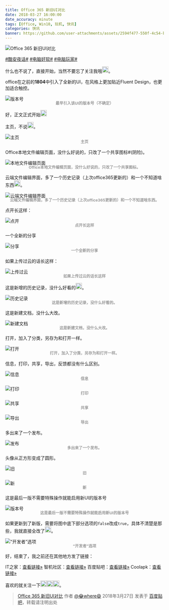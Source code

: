 ```yaml
---
title: Office 365 新旧UI对比
date: 2018-03-27 16:00:00
date_accuracy: minute
tags: [Office, Win10, 玩机, 快讯]
categories: 快讯
banner: https://github.com/user-attachments/assets/2594f477-550f-4c54-b811-ea0d4d9971ec
---
```

![Office 365 新旧UI对比](https://github.com/user-attachments/assets/2594f477-550f-4c54-b811-ea0d4d9971ec)

[#酷安夜话#](https://www.coolapk.com/t/酷安夜话) [#电脑好软#](https://www.coolapk.com/t/电脑好软) [#电脑玩家#](https://www.coolapk.com/t/电脑玩家)

什么也不说了，直接开始，当然不要忘了关注我哦<img class="emoji" src="https://coolapk-uwp.github.io/Coolapk-Lite/CoolapkLite/CoolapkLite/Assets/Emoji/(流汗滑稽).png" alt="流汗滑稽" />。

office在之前的**1804**中引入了全新的UI，在风格上更加贴近Fluent Design，也更加适合触控。

![版本号](https://github.com/user-attachments/assets/1cf2b622-4654-469a-8aad-283122e628e7)
<figcaption class="figure">最早引入该UI的版本号（不确定）</figcaption>

好，正文正式开始<img class="emoji" src="https://coolapk-uwp.github.io/Coolapk-Lite/CoolapkLite/CoolapkLite/Assets/Emoji/(滑稽).png" alt="滑稽" />

主页，不说<img class="emoji" src="https://coolapk-uwp.github.io/Coolapk-Lite/CoolapkLite/CoolapkLite/Assets/Emoji/(流汗滑稽).png" alt="流汗滑稽" />。

![主页](https://github.com/user-attachments/assets/0bbf8e28-f2b5-4132-9b1f-5a39ce952f56)
<figcaption class="figure">主页</figcaption>

Office本地文件编辑页面，没什么好说的，只改了一个共享图标#(阴险)。

![本地文件编辑页面](https://github.com/user-attachments/assets/9308f873-3737-4394-a56f-7a46c3c1e987)
<figcaption class="figure">Office本地文件编辑页面，没什么好说的，只改了一个共享图标。</figcaption>

云端文件编辑界面，多了一个历史记录（上次office365更新的）和一个不知道啥东西<img class="emoji" src="https://coolapk-uwp.github.io/Coolapk-Lite/CoolapkLite/CoolapkLite/Assets/Emoji/(流汗滑稽).png" alt="流汗滑稽" />。

<style>
  img.emoji {
    height: 20px;
    width: 20px;
    margin-bottom: -4px !important;
    display: inline;
  }

  figcaption.figure {
    color: #999;
    font-size: 0.875em;
    font-weight: bold;
    line-height: 1;
    margin: 5px auto 15px;
    text-align: center;
  }

  p+figcaption.figure,
  p+div.code-line+.figure {
    margin: -15px auto 15px;
  }

  @media (max-width: 567px) {
    .post-body p+figcaption.figure {
      margin: -5px auto 15px;
    }
  }
</style>
<!--more-->

![云端文件编辑界面](https://github.com/user-attachments/assets/34898150-998e-4980-a8a9-a52742290819)
<figcaption class="figure">云端文件编辑界面，多了一个历史记录（上次office365更新的）和一个不知道啥东西。</figcaption>

点开长这样：

![点开](https://github.com/user-attachments/assets/8bc3dc1d-2acf-4e05-bd99-db167826aa32)
<figcaption class="figure">点开长这样</figcaption>

一个全新的分享

![分享](https://github.com/user-attachments/assets/23c87491-3497-4211-acc2-516832be3ee5)
<figcaption class="figure">一个全新的分享</figcaption>

如果上传过云的话长这样：

![上传过云](https://github.com/user-attachments/assets/f123e776-7f68-44d6-82df-6801330ef26b)
<figcaption class="figure">如果上传过云的话长这样</figcaption>

这是新增的历史记录，没什么好看的<img class="emoji" src="https://coolapk-uwp.github.io/Coolapk-Lite/CoolapkLite/CoolapkLite/Assets/Emoji/(斗鸡眼滑稽).png" alt="斗鸡眼滑稽" />。

![历史记录](https://github.com/user-attachments/assets/f05ff639-676f-40c9-88f5-aa527bc279bb)
<figcaption class="figure">这是新增的历史记录，没什么好看的。</figcaption>

这是新建文档，没什么大改。

![新建文档](https://github.com/user-attachments/assets/de1db651-2412-41eb-b844-eb22d3b53aed)
<figcaption class="figure">这是新建文档，没什么大改。</figcaption>

打开，加入了分类，另存为和打开一样。

![打开](https://github.com/user-attachments/assets/4cf3f563-b1d9-473d-b8ca-1e6a6a233317)
<figcaption class="figure">打开，加入了分类，另存为和打开一样。</figcaption>

信息，打印，共享，导出，反馈都没有什么区别。

![信息](https://github.com/user-attachments/assets/e993333c-80d9-42e5-be00-ec2e0beae3bf)
<figcaption class="figure">信息</figcaption>

![打印](https://github.com/user-attachments/assets/b4f34e46-7833-40b3-8e8d-f7a9354d1802)
<figcaption class="figure">打印</figcaption>

![共享](https://github.com/user-attachments/assets/fac10e32-0675-494a-a473-387606324424)
<figcaption class="figure">共享</figcaption>

![导出](https://github.com/user-attachments/assets/77b07898-db12-464c-8ec5-c85038610d29)
<figcaption class="figure">导出</figcaption>

多出来了一个发布。

![发布](https://github.com/user-attachments/assets/6fb10229-f4f4-4010-a95b-ac207e047b8a)
<figcaption class="figure">多出来了一个发布。</figcaption>

头像从正方形变成了圆形。

![旧](https://github.com/user-attachments/assets/f9de8164-22e9-454d-86af-ce86f9968e8f)
<figcaption class="figure">旧</figcaption>

![新](https://github.com/user-attachments/assets/39ceffa6-0451-4faf-8f7d-e14f566b5745)
<figcaption class="figure">新</figcaption>

这是最后一版不需要特殊操作就能启用新UI的版本号

![版本号](https://github.com/user-attachments/assets/61e5422b-3427-4287-8c82-93832c68f5b4)
<figcaption class="figure">这是最后一版不需要特殊操作就能启用新UI的版本号</figcaption>

如果更新到了新版，需要将图中底下部分选项的`false`改成`true`，具体不清楚是那些，我就直接全改了<img class="emoji" src="https://coolapk-uwp.github.io/Coolapk-Lite/CoolapkLite/CoolapkLite/Assets/Emoji/(流汗滑稽).png" alt="流汗滑稽" />。

![“开发者”选项](https://github.com/user-attachments/assets/d7b8087c-9ddb-4ae4-83dd-9203fdf81bd1)
<figcaption class="figure">“开发者”选项</figcaption>

好，结束了，我之前还在其他地方发了链接：

IT之家：[查看链接»](https://quan.ithome.com/0/242/917.htm)
智机社区：[查看链接»](https://bbs.wfun.com/thread-1009644-1-1.html")
百度贴吧：[查看链接»](https://tieba.baidu.com/p/5619216210)
Coolapk：[查看链接»](https://www.coolapk.com/feed/6182878?shareKey=M2QxNzM3OWE3OGM2NjY1MjM0ZjM~)

喜欢的就关注一下<img class="emoji" src="https://coolapk-uwp.github.io/Coolapk-Lite/CoolapkLite/CoolapkLite/Assets/Emoji/(稽滑).png" alt="稽滑" /><img class="emoji" src="https://coolapk-uwp.github.io/Coolapk-Lite/CoolapkLite/CoolapkLite/Assets/Emoji/(斗鸡眼滑稽).png" alt="斗鸡眼滑稽" /><img class="emoji" src="https://coolapk-uwp.github.io/Coolapk-Lite/CoolapkLite/CoolapkLite/Assets/Emoji/(滑稽).png" alt="滑稽" />。

> [Office 365 新旧UI对比](https://tieba.baidu.com/p/5619216210) 作者 [@😂where😄](https://tieba.baidu.com/home/main?id=tb.1.e2e2121d.sH1-n4eqVLV7bs_Z_nz_Sw "一二三四389") 2018年3月27日 发表于 [百度贴吧](https://tieba.baidu.com)，转载请注明出处
